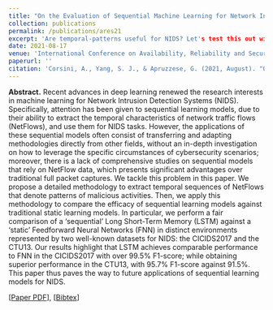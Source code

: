 ```yaml
---
title: "On the Evaluation of Sequential Machine Learning for Network Intrusion Detection"
collection: publications
permalink: /publications/ares21
excerpt: 'Are temporal-patterns useful for NIDS? Let's test this out with a fair comparison between LSTM and traditional FNN.'
date: 2021-08-17
venue: 'International Conference on Availability, Reliability and Security'
paperurl: ''
citation: 'Corsini, A., Yang, S. J., & Apruzzese, G. (2021, August). "On the Evaluation of Sequential Machine Learning for Network Intrusion Detection." In <i>The 16th International Conference on Availability, Reliability and Security (ARES)</i> (pp. 1-10).'
---
```

<b>Abstract.</b> Recent advances in deep learning renewed the research interests in machine learning for Network Intrusion Detection Systems (NIDS). Specifically, attention has been given to sequential learning models, due to their ability to extract the temporal characteristics of network traffic flows (NetFlows), and use them for NIDS tasks. However, the applications of these sequential models often consist of transferring and adapting methodologies directly from other fields, without an in-depth investigation on how to leverage the specific circumstances of cybersecurity scenarios; moreover, there is a lack of comprehensive studies on sequential models that rely on NetFlow data, which presents significant advantages over traditional full packet captures. We tackle this problem in this paper. We propose a detailed methodology to extract temporal sequences of NetFlows that denote patterns of malicious activities. Then, we apply this methodology to compare the efficacy of sequential learning models against traditional static learning models. In particular, we perform a fair comparison of a ‘sequential’ Long Short-Term Memory (LSTM) against a ‘static’ Feedforward Neural Networks (FNN) in distinct environments represented by two well-known datasets for NIDS: the CICIDS2017 and the CTU13. Our results highlight that LSTM achieves comparable performance to FNN in the CICIDS2017 with over 99.5% F1-score; while obtaining superior performance in the CTU13, with 95.7% F1-score against 91.5%. This paper thus paves the way to future applications of sequential learning models for NIDS.

[[Paper PDF](https://gioapru.github.io/files/papers/ares21/ares21.pdf)], [[Bibtex](https://gioapru.github.io/files/papers/ares21/ares21.bib)]